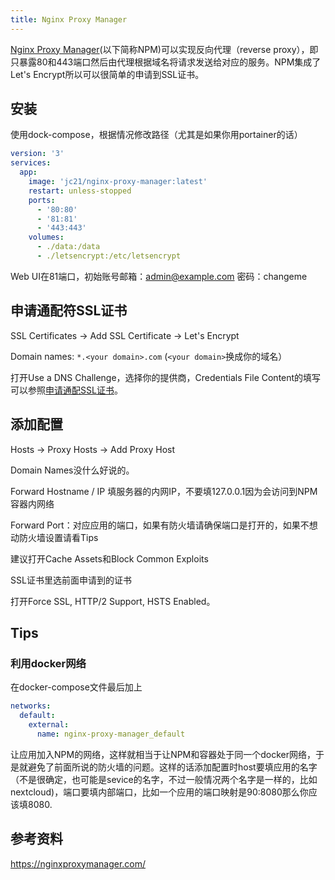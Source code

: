 ```yaml
---
title: Nginx Proxy Manager
---
```


[Nginx Proxy Manager](https://nginxproxymanager.com/)(以下简称NPM)可以实现反向代理（reverse proxy），即只暴露80和443端口然后由代理根据域名将请求发送给对应的服务。NPM集成了Let's Encrypt所以可以很简单的申请到SSL证书。
<!--more-->

## 安装

使用dock-compose，根据情况修改路径（尤其是如果你用portainer的话）

```yaml
version: '3'
services:
  app:
    image: 'jc21/nginx-proxy-manager:latest'
    restart: unless-stopped
    ports:
      - '80:80'
      - '81:81'
      - '443:443'
    volumes:
      - ./data:/data
      - ./letsencrypt:/etc/letsencrypt
```

Web UI在81端口，初始账号邮箱：admin@example.com 密码：changeme

## 申请通配符SSL证书

SSL Certificates -> Add SSL Certificate -> Let's Encrypt

Domain names: `*.<your domain>.com` (`<your domain>`换成你的域名）

打开Use a DNS Challenge，选择你的提供商，Credentials File Content的填写可以参照[申请通配SSL证书](./wildcard-ssl.md)。

## 添加配置

Hosts -> Proxy Hosts -> Add Proxy Host

Domain Names没什么好说的。

Forward Hostname / IP 填服务器的内网IP，不要填127.0.0.1因为会访问到NPM容器内网络

Forward Port：对应应用的端口，如果有防火墙请确保端口是打开的，如果不想动防火墙设置请看Tips

建议打开Cache Assets和Block Common Exploits

SSL证书里选前面申请到的证书

打开Force SSL, HTTP/2 Support, HSTS Enabled。

## Tips

### 利用docker网络

在docker-compose文件最后加上

```yaml
networks:
  default:
    external:
      name: nginx-proxy-manager_default
```

让应用加入NPM的网络，这样就相当于让NPM和容器处于同一个docker网络，于是就避免了前面所说的防火墙的问题。这样的话添加配置时host要填应用的名字（不是很确定，也可能是sevice的名字，不过一般情况两个名字是一样的，比如nextcloud)，端口要填内部端口，比如一个应用的端口映射是90:8080那么你应该填8080.

## 参考资料

https://nginxproxymanager.com/
